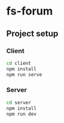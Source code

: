 # fs-forum

## Project setup

### Client

```sh
cd client
npm install
npm run serve
```

### Server

```sh
cd server
npm install
npm run dev
```

